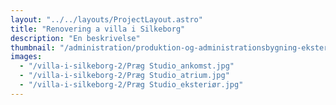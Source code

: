 ```yaml
---
layout: "../../layouts/ProjectLayout.astro"
title: "Renovering a villa i Silkeborg"
description: "En beskrivelse"
thumbnail: "/administration/produktion-og-administrationsbygning-eksterioer.jpg"
images:
  - "/villa-i-silkeborg-2/Præg Studio_ankomst.jpg"
  - "/villa-i-silkeborg-2/Præg Studio_atrium.jpg"
  - "/villa-i-silkeborg-2/Præg Studio_eksteriør.jpg"
---
```

